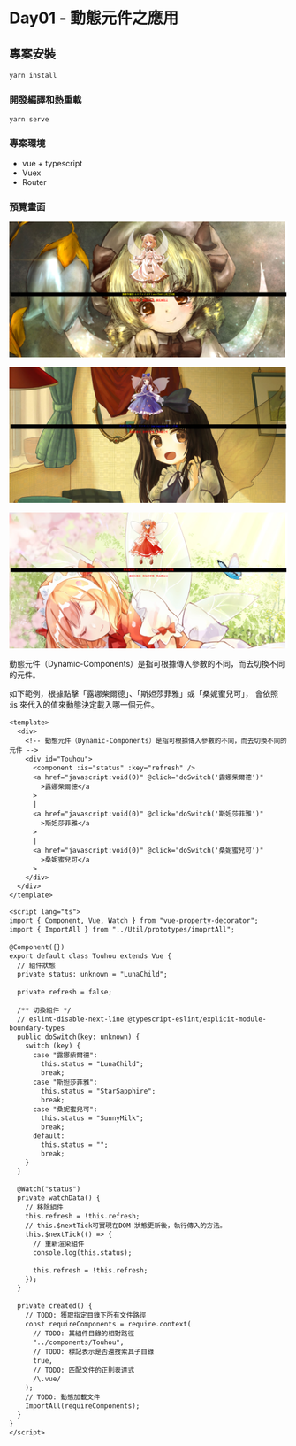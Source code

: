 # Day01 - 動態元件之應用

## 專案安裝

```
yarn install
```

### 開發編譯和熱重載

```
yarn serve
```

### 專案環境

-   vue + typescript
-   Vuex
-   Router

### 預覽畫面

![image](public/image/Preview/2021-10-26_015818.png)

![image](public/image/Preview/2021-10-26_015832.png)

![image](public/image/Preview/2021-10-26_015846.png)

動態元件（Dynamic-Components）是指可根據傳入參數的不同，而去切換不同的元件。

如下範例，根據點擊「露娜柴爾德」、「斯妲莎菲雅」或「桑妮蜜兒可」，<component> 會依照 :is 來代入的值來動態決定載入哪一個元件。

```
<template>
  <div>
    <!-- 動態元件（Dynamic-Components）是指可根據傳入參數的不同，而去切換不同的元件 -->
    <div id="Touhou">
      <component :is="status" :key="refresh" />
      <a href="javascript:void(0)" @click="doSwitch('露娜柴爾德')"
        >露娜柴爾德</a
      >
      |
      <a href="javascript:void(0)" @click="doSwitch('斯妲莎菲雅')"
        >斯妲莎菲雅</a
      >
      |
      <a href="javascript:void(0)" @click="doSwitch('桑妮蜜兒可')"
        >桑妮蜜兒可</a
      >
    </div>
  </div>
</template>
```

```
<script lang="ts">
import { Component, Vue, Watch } from "vue-property-decorator";
import { ImportAll } from "../Util/prototypes/imoprtAll";

@Component({})
export default class Touhou extends Vue {
  // 組件狀態
  private status: unknown = "LunaChild";

  private refresh = false;

  /** 切換組件 */
  // eslint-disable-next-line @typescript-eslint/explicit-module-boundary-types
  public doSwitch(key: unknown) {
    switch (key) {
      case "露娜柴爾德":
        this.status = "LunaChild";
        break;
      case "斯妲莎菲雅":
        this.status = "StarSapphire";
        break;
      case "桑妮蜜兒可":
        this.status = "SunnyMilk";
        break;
      default:
        this.status = "";
        break;
    }
  }

  @Watch("status")
  private watchData() {
    // 移除組件
    this.refresh = !this.refresh;
    // this.$nextTick可實現在DOM 狀態更新後，執行傳入的方法。
    this.$nextTick(() => {
      // 重新渲染組件
      console.log(this.status);

      this.refresh = !this.refresh;
    });
  }

  private created() {
    // TODO: 獲取指定目錄下所有文件路徑
    const requireComponents = require.context(
      // TODO: 其組件目錄的相對路徑
      "../components/Touhou",
      // TODO: 標記表示是否還搜索其子目錄
      true,
      // TODO: 匹配文件的正則表達式
      /\.vue/
    );
    // TODO: 動態加載文件
    ImportAll(requireComponents);
  }
}
</script>
```
